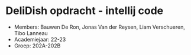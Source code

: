 # DeliDish opdracht - intellij code

* Members: Bauwen De Ron, Jonas Van der Reysen, Liam Verschueren, Tibo Lanneau
* Academiejaar: 22-23
* Groep: 202A-202B
